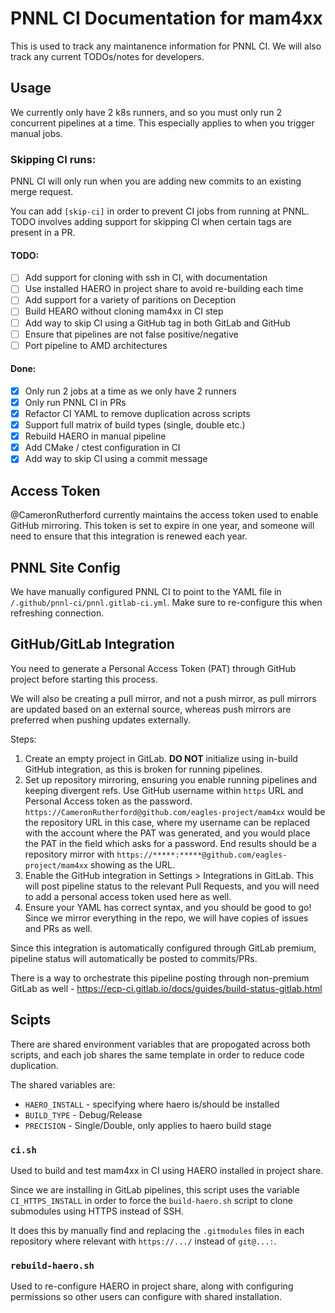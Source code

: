 # PNNL CI Documentation for mam4xx
This is used to track any maintanence information for PNNL CI. We will also track any current TODOs/notes for developers.
## Usage
We currently only have 2 k8s runners, and so you must only run 2 concurrent pipelines at a time. This especially applies to when you trigger manual jobs.

### Skipping CI runs:
PNNL CI will only run when you are adding new commits to an existing merge request.

You can add `[skip-ci]` in order to prevent CI jobs from running at PNNL. TODO involves adding support for skipping CI when certain tags are present in a PR.

#### TODO:
- [ ] Add support for cloning with ssh in CI, with documentation
- [ ] Use installed HAERO in project share to avoid re-building each time
- [ ] Add support for a variety of paritions on Deception
- [ ] Build HEARO without cloning mam4xx in CI step
- [ ] Add way to skip CI using a GitHub tag in both GitLab and GitHub
- [ ] Ensure that pipelines are not false positive/negative
- [ ] Port pipeline to AMD architectures

#### Done:
- [x] Only run 2 jobs at a time as we only have 2 runners
- [x] Only run PNNL CI in PRs
- [x] Refactor CI YAML to remove duplication across scripts
- [x] Support full matrix of build types (single, double etc.)
- [x] Rebuild HAERO in manual pipeline
- [x] Add CMake / ctest configuration in CI
- [x] Add way to skip CI using a commit message

## Access Token
@CameronRutherford currently maintains the access token used to enable GitHub mirroring. 
This token is set to expire in one year, and someone will need to ensure that this integration is renewed each year.

## PNNL Site Config
We have manually configured PNNL CI to point to the YAML file in `/.github/pnnl-ci/pnnl.gitlab-ci.yml`. Make sure to re-configure this when refreshing connection.

## GitHub/GitLab Integration
You need to generate a Personal Access Token (PAT) through GitHub project before starting this process.

We will also be creating a pull mirror, and not a push mirror, as pull mirrors are updated based on an external source, whereas push mirrors are preferred when pushing updates externally.

Steps:
1. Create an empty project in GitLab. **DO NOT** initialize using in-build GitHub integration, as this is broken for running pipelines.
1. Set up repository mirroring, ensuring you enable running pipelines and keeping divergent refs. Use GitHub username within `https` URL and Personal Access token as the password. `https://CameronRutherford@github.com/eagles-project/mam4xx` would be the repository URL in this case, where my username can be replaced with the account where the PAT was generated, and you would place the PAT in the field which asks for a password. End results should be a repository mirror with `https://*****:*****@github.com/eagles-project/mam4xx` showing as the URL.
1. Enable the GitHub integration in Settings > Integrations in GitLab. This will post pipeline status to the relevant Pull Requests, and you will need to add a personal access token used here as well.
1. Ensure your YAML has correct syntax, and you should be good to go! Since we mirror everything in the repo, we will have copies of issues and PRs as well.

Since this integration is automatically configured through GitLab premium, pipeline status will automatically be posted to commits/PRs.

There is a way to orchestrate this pipeline posting through non-premium GitLab as well - https://ecp-ci.gitlab.io/docs/guides/build-status-gitlab.html

## Scipts
There are shared environment variables that are propogated across both scripts, and each job shares the same template in order to reduce code duplication.

The shared variables are:
- `HAERO_INSTALL` - specifying where haero is/should be installed
- `BUILD_TYPE` - Debug/Release
- `PRECISION` - Single/Double, only applies to haero build stage

### `ci.sh`
Used to build and test mam4xx in CI using HAERO installed in project share.

Since we are installing in GitLab pipelines, this script uses the variable `CI_HTTPS_INSTALL` in order to force the `build-haero.sh` script to clone submodules using HTTPS instead of SSH.

It does this by manually find and replacing the `.gitmodules` files in each repository where relevant with `https://.../` instead of `git@...:`.

### `rebuild-haero.sh`
Used to re-configure HAERO in project share, along with configuring permissions so other users can configure with shared installation.

